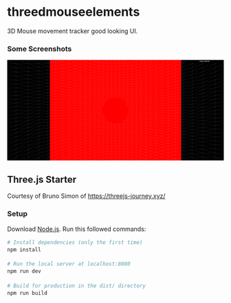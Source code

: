 # threedmouseelements
3D Mouse movement tracker good looking UI.

### Some Screenshots
![Home Page](static/screenshot.png)

## Three.js Starter
Courtesy of Bruno Simon of https://threejs-journey.xyz/

### Setup
Download [Node.js](https://nodejs.org/en/download/).
Run this followed commands:

``` bash
# Install dependencies (only the first time)
npm install

# Run the local server at localhost:8080
npm run dev

# Build for production in the dist/ directory
npm run build
```